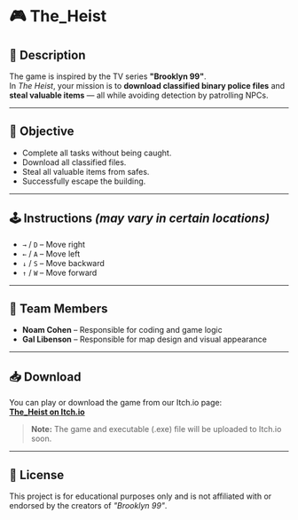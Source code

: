 # 🎮 The_Heist

## 📖 Description
The game is inspired by the TV series **"Brooklyn 99"**.  
In *The Heist*, your mission is to **download classified binary police files** and **steal valuable items** — all while avoiding detection by patrolling NPCs.

---

## 🎯 Objective
- Complete all tasks without being caught.
- Download all classified files.
- Steal all valuable items from safes.
- Successfully escape the building.

---

## 🕹️ Instructions *(may vary in certain locations)*
- `→` / `D` – Move right  
- `←` / `A` – Move left  
- `↓` / `S` – Move backward  
- `↑` / `W` – Move forward  

---

## 👥 Team Members
- **Noam Cohen** – Responsible for coding and game logic  
- **Gal Libenson** – Responsible for map design and visual appearance  

---

## 📥 Download
You can play or download the game from our Itch.io page:  
[**The_Heist on Itch.io**](https://example-link.com)
> **Note:** The game and executable (.exe) file will be uploaded to Itch.io soon.

---

## 📜 License
This project is for educational purposes only and is not affiliated with or endorsed by the creators of *"Brooklyn 99"*.
